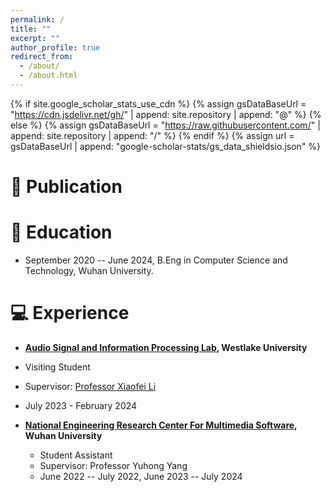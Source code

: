 ```yaml
---
permalink: /
title: ""
excerpt: ""
author_profile: true
redirect_from: 
  - /about/
  - /about.html
---
```


{% if site.google_scholar_stats_use_cdn %}
{% assign gsDataBaseUrl = "https://cdn.jsdelivr.net/gh/" | append: site.repository | append: "@" %}
{% else %}
{% assign gsDataBaseUrl = "https://raw.githubusercontent.com/" | append: site.repository | append: "/" %}
{% endif %}
{% assign url = gsDataBaseUrl | append: "google-scholar-stats/gs_data_shieldsio.json" %}

<span class='anchor' id='about-me'></span>

# 📝 Publication

<!-- <div class='paper-box'><div class='paper-box-image'><div><div class="badge">CVPR 2016</div><img src='images/500x300.png' alt="sym" width="100%"></div></div>
<div class='paper-box-text' markdown="1">

[Deep Residual Learning for Image Recognition](https://openaccess.thecvf.com/content_cvpr_2016/papers/He_Deep_Residual_Learning_CVPR_2016_paper.pdf)

**Kaiming He**, Xiangyu Zhang, Shaoqing Ren, Jian Sun -->

<!-- [**Project**](https://scholar.google.com/citations?view_op=view_citation&hl=zh-CN&user=DhtAFkwAAAAJ&citation_for_view=DhtAFkwAAAAJ:ALROH1vI_8AC) <strong><span class='show_paper_citations' data='DhtAFkwAAAAJ:ALROH1vI_8AC'></span></strong>
- Lorem ipsum dolor sit amet, consectetur adipiscing elit. Vivamus ornare aliquet ipsum, ac tempus justo dapibus sit amet. 
</div>
</div> -->

# 📖 Education

- September 2020 -- June 2024, B.Eng in Computer Science and Technology, Wuhan University.

# 💻 Experience

-  **[Audio Signal and Information Processing Lab](https://audio.westlake.edu.cn/index.htm), Westlake University**
  - Visiting Student
  - Supervisor: [Professor Xiaofei Li](https://en.westlake.edu.cn/faculty/xiaofei-li.html)
  - July 2023 - February 2024

- **[National Engineering Research Center For Multimedia Software](http://multimedia.whu.edu.cn/index.php?lang=2), Wuhan University**
  - Student Assistant  
  - Supervisor: Professor Yuhong Yang
  - June 2022 -- July 2022, June 2023 -- July 2024


<div style="text-align: center;">
    <script type="text/javascript" id="clustrmaps" src="//clustrmaps.com/map_v2.js?d=kZtsgrJQzfnrgaCjxqrw_1Hl8XlX44oaU-s8tEkAxXs&cl=ffffff&w=a"></script>
</div>

